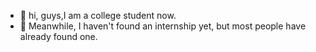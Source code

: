 - 👋 hi, guys,I am a college student now.
- 🌱 Meanwhile, I haven't found an internship yet, but most people have already found one. 
